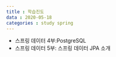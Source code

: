 ```yaml
---
title : 학습진도
data : 2020-05-18
categories : study spring
---
```

+ 스프링 데이터 4부:PostgreSQL
+ 스프링 데이터 5부: 스프링 데이터 JPA 소개
